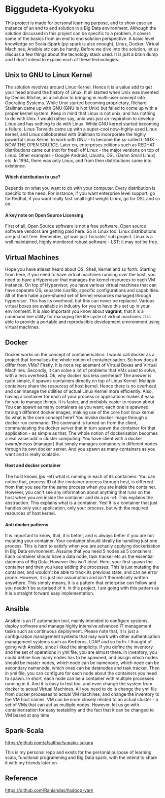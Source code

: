 # Biggudeta-Kyokyoku

This project is made for personal learning purpose, and to show case an instance of an end to end solution in a Big Data environment. Although the solution discussed in this project can be specific to a problem, it covers some of the basics from an end to end solution perspective. A basic level knowledge on Scala-Spark (py-spark is also enough), Linux, Docker, Virtual Machines, Ansible etc can be handy. Before we dive into the solution, let us discuss a few things about the tecnology stack used. It is just a brain dump and I don't intend to explain each of these technologies.

## Unix to GNU to Linux Kernel
The solution revolves around Linux Kernel. Hence it is a value add to get your head around the history of Linux. It all started when Unix was invented by Dennis Ritchie, as a solution to bringing in multi-user concept into Operating Systems. While Unix started becoming proprietary, Richard Stallman came up with GNU (GNU is Not Unix) but failed to come up with a proper kernel system. Keep in mind that Linux is not unix, and has nothing to do with Unix. I would rather say, unix was just an inspiration to develop Linux and has nothing to do with Linux. While GNU kernel started becoming a failure, Linus Torvalds came up with a super-cool now-highly-used Linux kernel, and Linus colloborated with Stallman to incorporate the highly powerful Linux Kernel to work with GNU - to become the so called LINUX - NOW THE OPEN SOURCE. Later on, enterprises editions such as REDHAT distributions came out (not for free!) off Linux - the major versions on top of Linux. Other examples - Google Android, Ubuntu, DSL (Damn Small Linux) etc. In 1994, there was only Linux, and from then distributions came into existence.


#### Which distribution to use?
Depends on what you want to do with your computer. Every distribution is specific to the need. For instance, if you want enterprise level support, go for Redhat, if you want really fast small light weight Linux, go for DSL and so on.

#### A key note on Open Source Licensing
First of all, Open Source software is not a free software. Open source software vendors are getting paid here. So is Linux too. Linux distributions are just not free. Remember, git was just Torvalds' sub project. Linux is a well maintained, highly monitored robust software - LST: it may not be free.

## Virtual Machines
Hope you have atleast heard about OS, Shell, Kernel and so forth. Starting from here, if you need to have virtual machines running over the host, you need to have a Hypervisor that manages the kernel resources to each VM instance. On top of Hypervisor, you have various virtual machines that can have separate OS, separate /usr/lib, specific configurations and capabilties. All of them habe a pre-shared set of kernel resources managed through hypervisor. This has its overhead, but this can never be replaced. Various virtual boxes are available in industry for you to have this set up in your environment. It is also important you know about **vagrant**, that it is a command line utility for managing the life cycle of virtual machines. It is able to provide a portable and reproducible development environment using virtual machines.

## Docker

Docker works on the concept of containerisation. I would call docker as a project that formalises the whole notion of containerisation. So how does it differ from VMs? Firstly, It is not a replacement of Virtual Boxes and Virtual Machines. Secondly, it can solve a lot of problems that VMs used to solve, with a less overhead. Ok, why docker has less overhead? The answer is quite simple, it spawns containers directly on top of Linux Kernel. Multiple containers share the resources of host kernel. Hence there is no overhead, and can manage the utilities of actual Linux Kernel more efficiently. Also, having a container for each of your process or applications makes it easy for you to manage things. It is faster, and probably easier to reason about. You can spawn as many containers as you want; each one is spawned through different docker images, making use of the core host linux kernel. So what is the core concept here? You invoke docker image through a docker run command. The command is turned on from the client, communicating the docker server that in turn spawn the container for that application - as simple as that. The whole notion of dockerisation becomes a real value add in cluster computing. You have client with a docker swam/mesos (manager) that simply manages containers in different nodes through its own docker server. And you spawn as many containers as you want and is really scalable.

#### Host and docker container
The host knows (ps -ef) what is running in each of its containers. You can notice that, process ID of the container process through host, is different from that you see for the same process when you are inside the container. However, you can't see any information about anything that runs on the host when you are inside the container and do a ps -ef. This explains the abstraction. This explains what is a container. Yes! It is a container that just handles only your application, only your process, but with the required resources of host kernel.

#### Anti docker patterns
It is important to know, that, it is better, and is always better if you are not mutating your container. Your container should ideally be handling just one process. This is hard to satisfy when you are actually applying dockerisation in Big Data environment. Assume that you need 5 nodes as 5 containers. Each container should have a data node, task tracker etc as the essential daemons of Big Data. However this isn't ideal. Here, your first spawn the container and then you keep adding the processes. This is just mutating the container, and wouldn't be able to track its previous state, and can be error prone. However, it is just our assumption and isn't theoretically written anywhere. This simply means, it is a pattern that enterprise can follow and you needn't be surprised of it. In this project, I am going with this pattern as it is a straight forward easy implementation.


## Ansible
Ansible is an IT automation tool, mainly intended to configure systems, deploy software and manage highly intensive advanced IT management tasks such as continuous deployment. Please note that, it is just a configuration management systems that may work with other authentication management systems such as Kerberos, LDAP and so forth. I thought of going with Ansible, since I liked the simplicity. If you define the inventory and the set of operations in yml file, you are almost there.
In inventory, you could define how many nodes has to be spawned, and assign which nodes should be master nodes, which node can be namenode, which node can be secondary namenode, which ones can be datanodes and task tracker. Then in yml file, you can configure for each node about the containers you need to spawn. In short, each node can be a container with multiple processes running in it. And it is easy to test too, and even change the system from docker to actual Virtual Machines. All you need to do is change the yml file from docker processes to actual VM machines, and change the inventory to the VM host names. VM can be more closely related to an actual cluster - a set of VMs that can act as multiple nodes. However, let us go with containerisation for easy testability and the fact that it can be changed to VM based at any time.

## Spark-Scala
https://github.com/afsalthaj/supaku-sukara

This is my personal repo and exists for the personal purpose of learning scala, functional programming and Big Data spark, with the intend to share it with my friends later on.

## Reference
https://github.com/Ranjandas/hadoop-yarn
